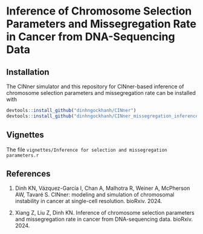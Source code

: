 # Inference of Chromosome Selection Parameters and Missegregation Rate in Cancer from DNA-Sequencing Data

## Installation

The CINner simulator and this repository for CINner-based inference of chromosome selection parameters and missegregation rate can be installed with

```R
devtools::install_github("dinhngockhanh/CINner")
devtools::install_github("dinhngockhanh/CINner_missegregation_inference")
```

## Vignettes

The file `vignettes/Inference for selection and missegregation parameters.r` 

## References
1.  Dinh KN, Vázquez-García I, Chan A, Malhotra R, Weiner A, McPherson AW, Tavaré S. CINner: modeling and simulation of chromosomal instability in cancer at single-cell resolution. bioRxiv. 2024.

2.  Xiang Z, Liu Z, Dinh KN. Inference of chromosome selection parameters and missegregation rate in cancer from DNA-sequencing data. bioRxiv. 2024.
